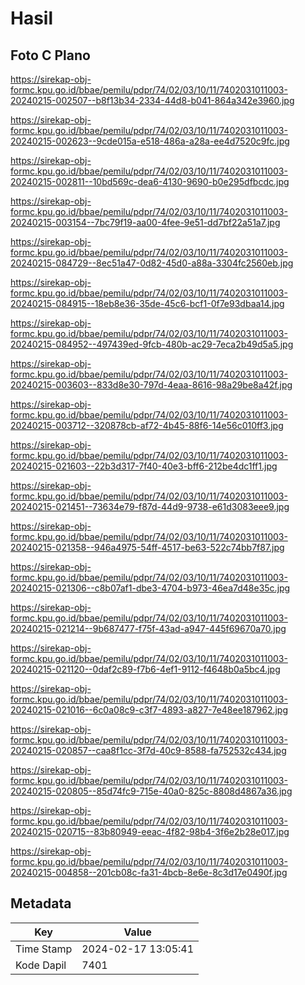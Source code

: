 # Hasil

## Foto C Plano

https://sirekap-obj-formc.kpu.go.id/bbae/pemilu/pdpr/74/02/03/10/11/7402031011003-20240215-002507--b8f13b34-2334-44d8-b041-864a342e3960.jpg

https://sirekap-obj-formc.kpu.go.id/bbae/pemilu/pdpr/74/02/03/10/11/7402031011003-20240215-002623--9cde015a-e518-486a-a28a-ee4d7520c9fc.jpg

https://sirekap-obj-formc.kpu.go.id/bbae/pemilu/pdpr/74/02/03/10/11/7402031011003-20240215-002811--10bd569c-dea6-4130-9690-b0e295dfbcdc.jpg

https://sirekap-obj-formc.kpu.go.id/bbae/pemilu/pdpr/74/02/03/10/11/7402031011003-20240215-003154--7bc79f19-aa00-4fee-9e51-dd7bf22a51a7.jpg

https://sirekap-obj-formc.kpu.go.id/bbae/pemilu/pdpr/74/02/03/10/11/7402031011003-20240215-084729--8ec51a47-0d82-45d0-a88a-3304fc2560eb.jpg

https://sirekap-obj-formc.kpu.go.id/bbae/pemilu/pdpr/74/02/03/10/11/7402031011003-20240215-084915--18eb8e36-35de-45c6-bcf1-0f7e93dbaa14.jpg

https://sirekap-obj-formc.kpu.go.id/bbae/pemilu/pdpr/74/02/03/10/11/7402031011003-20240215-084952--497439ed-9fcb-480b-ac29-7eca2b49d5a5.jpg

https://sirekap-obj-formc.kpu.go.id/bbae/pemilu/pdpr/74/02/03/10/11/7402031011003-20240215-003603--833d8e30-797d-4eaa-8616-98a29be8a42f.jpg

https://sirekap-obj-formc.kpu.go.id/bbae/pemilu/pdpr/74/02/03/10/11/7402031011003-20240215-003712--320878cb-af72-4b45-88f6-14e56c010ff3.jpg

https://sirekap-obj-formc.kpu.go.id/bbae/pemilu/pdpr/74/02/03/10/11/7402031011003-20240215-021603--22b3d317-7f40-40e3-bff6-212be4dc1ff1.jpg

https://sirekap-obj-formc.kpu.go.id/bbae/pemilu/pdpr/74/02/03/10/11/7402031011003-20240215-021451--73634e79-f87d-44d9-9738-e61d3083eee9.jpg

https://sirekap-obj-formc.kpu.go.id/bbae/pemilu/pdpr/74/02/03/10/11/7402031011003-20240215-021358--946a4975-54ff-4517-be63-522c74bb7f87.jpg

https://sirekap-obj-formc.kpu.go.id/bbae/pemilu/pdpr/74/02/03/10/11/7402031011003-20240215-021306--c8b07af1-dbe3-4704-b973-46ea7d48e35c.jpg

https://sirekap-obj-formc.kpu.go.id/bbae/pemilu/pdpr/74/02/03/10/11/7402031011003-20240215-021214--9b687477-f75f-43ad-a947-445f69670a70.jpg

https://sirekap-obj-formc.kpu.go.id/bbae/pemilu/pdpr/74/02/03/10/11/7402031011003-20240215-021120--0daf2c89-f7b6-4ef1-9112-f4648b0a5bc4.jpg

https://sirekap-obj-formc.kpu.go.id/bbae/pemilu/pdpr/74/02/03/10/11/7402031011003-20240215-021016--6c0a08c9-c3f7-4893-a827-7e48ee187962.jpg

https://sirekap-obj-formc.kpu.go.id/bbae/pemilu/pdpr/74/02/03/10/11/7402031011003-20240215-020857--caa8f1cc-3f7d-40c9-8588-fa752532c434.jpg

https://sirekap-obj-formc.kpu.go.id/bbae/pemilu/pdpr/74/02/03/10/11/7402031011003-20240215-020805--85d74fc9-715e-40a0-825c-8808d4867a36.jpg

https://sirekap-obj-formc.kpu.go.id/bbae/pemilu/pdpr/74/02/03/10/11/7402031011003-20240215-020715--83b80949-eeac-4f82-98b4-3f6e2b28e017.jpg

https://sirekap-obj-formc.kpu.go.id/bbae/pemilu/pdpr/74/02/03/10/11/7402031011003-20240215-004858--201cb08c-fa31-4bcb-8e6e-8c3d17e0490f.jpg


## Metadata

| Key        | Value               |
| ---------- | ------------------- |
| Time Stamp | 2024-02-17 13:05:41 |
| Kode Dapil | 7401                |



